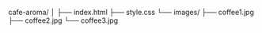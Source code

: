 cafe-aroma/
│
├── index.html
├── style.css
└── images/
    ├── coffee1.jpg
    ├── coffee2.jpg
    └── coffee3.jpg
